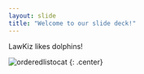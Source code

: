 ```yaml
---
layout: slide
title: "Welcome to our slide deck!"
---
```


LawKiz likes dolphins!

![orderedlistocat](https://octodex.github.com/images/orderedlistocat.png)
{: .center}
